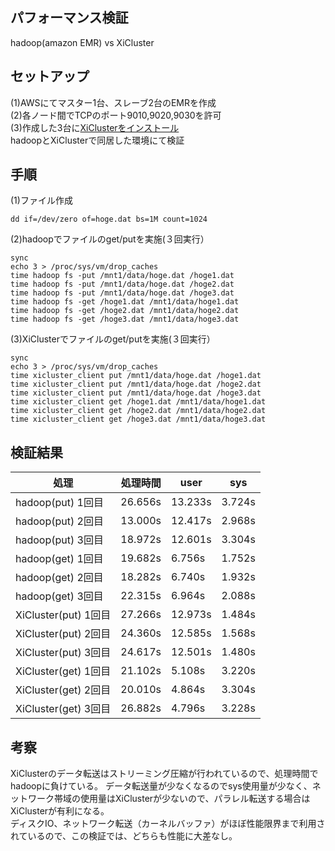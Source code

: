 ## パフォーマンス検証
hadoop(amazon EMR) vs XiCluster

## セットアップ
(1)AWSにてマスター1台、スレーブ2台のEMRを作成  
(2)各ノード間でTCPのポート9010,9020,9030を許可  
(3)作成した3台に[XiClusterをインストール](INSTALL_emr.md)   
hadoopとXiClusterで同居した環境にて検証  

## 手順
(1)ファイル作成  
```
dd if=/dev/zero of=hoge.dat bs=1M count=1024  
```

(2)hadoopでファイルのget/putを実施(３回実行）
```
sync
echo 3 > /proc/sys/vm/drop_caches
time hadoop fs -put /mnt1/data/hoge.dat /hoge1.dat
time hadoop fs -put /mnt1/data/hoge.dat /hoge2.dat
time hadoop fs -put /mnt1/data/hoge.dat /hoge3.dat
time hadoop fs -get /hoge1.dat /mnt1/data/hoge1.dat
time hadoop fs -get /hoge2.dat /mnt1/data/hoge2.dat
time hadoop fs -get /hoge3.dat /mnt1/data/hoge3.dat
```

(3)XiClusterでファイルのget/putを実施(３回実行）
```
sync
echo 3 > /proc/sys/vm/drop_caches  
time xicluster_client put /mnt1/data/hoge.dat /hoge1.dat
time xicluster_client put /mnt1/data/hoge.dat /hoge2.dat
time xicluster_client put /mnt1/data/hoge.dat /hoge3.dat
time xicluster_client get /hoge1.dat /mnt1/data/hoge1.dat
time xicluster_client get /hoge2.dat /mnt1/data/hoge2.dat
time xicluster_client get /hoge3.dat /mnt1/data/hoge3.dat
```

## 検証結果
|処理|処理時間|user|sys|
|----|--------|----|----|
|hadoop(put) 1回目|26.656s|13.233s|3.724s|
|hadoop(put) 2回目|13.000s|12.417s|2.968s|
|hadoop(put) 3回目|18.972s|12.601s|3.304s|
|hadoop(get) 1回目|19.682s|6.756s|1.752s|
|hadoop(get) 2回目|18.282s|6.740s|1.932s|
|hadoop(get) 3回目|22.315s|6.964s|2.088s|
|XiCluster(put) 1回目|27.266s|12.973s|1.484s|
|XiCluster(put) 2回目|24.360s|12.585s|1.568s|
|XiCluster(put) 3回目|24.617s|12.501s|1.480s|
|XiCluster(get) 1回目|21.102s|5.108s|3.220s|
|XiCluster(get) 2回目|20.010s|4.864s|3.304s|
|XiCluster(get) 3回目|26.882s|4.796s|3.228s|

## 考察
XiClusterのデータ転送はストリーミング圧縮が行われているので、処理時間でhadoopに負けている。 
データ転送量が少なくなるのでsys使用量が少なく、ネットワーク帯域の使用量はXiClusterが少ないので、パラレル転送する場合はXiClusterが有利になる。  
ディスクIO、ネットワーク転送（カーネルバッファ）がほぼ性能限界まで利用されているので、この検証では、どちらも性能に大差なし。  

